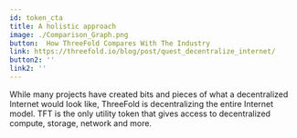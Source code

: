```yaml
---
id: token_cta
title: A holistic approach
image: ./Comparison_Graph.png
button:  How ThreeFold Compares With The Industry
link: https://threefold.io/blog/post/quest_decentralize_internet/
button2: '' 
link2: '' 
---
```

While many projects have created bits and pieces of what a decentralized Internet would look like, ThreeFold is decentralizing the entire Internet model. TFT is the only utility token that gives access to decentralized compute, storage, network and more.
